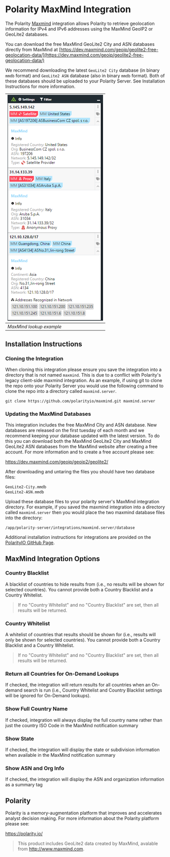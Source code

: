 # Polarity MaxMind Integration

The Polarity [Maxmind](https://www.maxmind.com/) integration allows Polarity to retrieve geolocation information for IPv4 and IPv6 addresses using the MaxMind GeoIP2 or GeoLite2 databases.  

You can download the free MaxMind GeoLite2 City and ASN databases directly from MaxMind at [https://dev.maxmind.com/geoip/geolite2-free-geolocation-data/](https://dev.maxmind.com/geoip/geolite2-free-geolocation-data/)

We recommend downloading the latest `GeoLite2 City` database (in binary `mmdb` format) and `GeoLite2 ASN` database (also in binary `mmdb` format).  Both of these databases should be uploaded to your Polarity Server.  See Installation Instructions for more information.

| ![image](assets/overlay.png) |
|---|
|*MaxMind lookup example* |

 
## Installation Instructions

### Cloning the Integration

When cloning this integration please ensure you save the integration into a directory that is not named `maxmind`.  This is due to a conflict with Polarity's legacy client-side maxmind integration.  As an example, if using git to clone the repo onto your Polarity Server you would use the following command to clone the repo into a directory called `maxmind.server`.

```
git clone https://github.com/polarityio/maxmind.git maxmind.server
```

### Updating the MaxMind Databases

This integration includes the free MaxMind City and ASN database.  New databases are released on the first tuesday of each month and we recommend keeping your database updated with the latest version.  To do this you can download both the MaxMind GeoLite2 City and MaxMind GeoLite2 ASN databases from the MaxMind website after creating a free account.  For more information and to create a free account please see:

https://dev.maxmind.com/geoip/geoip2/geolite2/

After downloading and untaring the files you should have two database files:

```
GeoLite2-City.mmdb
GeoLite2-ASN.mmdb
```

Upload these database files to your polarity server's MaxMind integration directory.  For example, if you saved the maxmind integration into a directory called `maxmind.server` then you would place the two maxmind database files into the directory:
 
```
/app/polarity-server/integrations/maxmind.server/database
```

Additional installation instructions for integrations are provided on the [PolarityIO GitHub Page](https://polarityio.github.io/).

## MaxMind Integration Options

### Country Blacklist

A blacklist of countries to hide results from (i.e., no results will be shown for selected countries). You cannot provide both a Country Blacklist and a Country Whitelist.

> If no "Country Whitelist" and no "Country Blacklist" are set, then all results will be returned.

### Country Whitelist

A whitelist of countries that results should be shown for (i.e., results will only be shown for selected countries). You cannot provide both a Country Blacklist and a Country Whitelist.

> If no "Country Whitelist" and no "Country Blacklist" are set, then all results will be returned.

### Return all Countries for On-Demand Lookups

If checked, the integration will return results for all countries when an On-demand search is run (i.e., Country Whitelist and Country Blacklist settings will be ignored for On-Demand lookups).

### Show Full Country Name

If checked, integration will always display the full country name rather than just the country ISO Code in the MaxMind notification summary

### Show State

If checked, the integration will display the state or subdivision information when available in the MaxMind notification summary

### Show ASN and Org Info

If checked, the integration will display the ASN and organization information as a summary tag

## Polarity

Polarity is a memory-augmentation platform that improves and accelerates analyst decision making.  For more information about the Polarity platform please see:

https://polarity.io/

> This product includes GeoLite2 data created by MaxMind, avalable from
<a href="http://www.maxmind.com">http://www.maxmind.com</a>.

